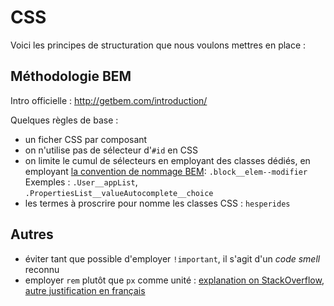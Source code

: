 # CSS

Voici les principes de structuration que nous voulons mettres en place :

## Méthodologie BEM
Intro officielle : http://getbem.com/introduction/

Quelques règles de base :
- un ficher CSS par composant
- on n'utilise pas de sélecteur d'`#id` en CSS
- on limite le cumul de sélecteurs en employant des classes dédiés,
en employant [la convention de nommage BEM](http://getbem.com/naming/): `.block__elem--modifier`
Exemples : `.User__appList`, `.PropertiesList__valueAutocomplete__choice`
- les termes à proscrire pour nomme les classes CSS : `hesperides`

## Autres
- éviter tant que possible d'employer `!important`, il s'agit d'un _code smell_ reconnu
- employer `rem` plutôt que `px` comme unité :
[explanation on StackOverflow](https://stackoverflow.com/a/43131958/636849), [autre justification en français](https://blog.lesieur.name/pourquoi-j-utilise-l-unite-rem-et-non-l-unite-pixel/)
